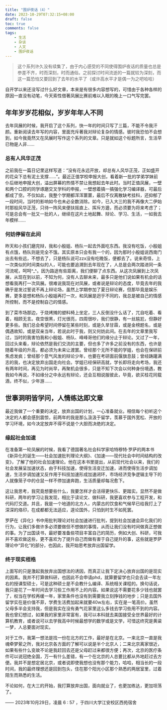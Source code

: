 ```yaml
---
title: "围炉夜话（4）"
date: 2023-10-29T07:32:15+08:00
draft: false
toc: true
comments: false
tags:
    - 生活
    - 杂谈
    - 人文
    - 围炉夜话
---
```



<!--more-->

> 这个系列许久没有续集了，由于内心感受的不同使得围炉夜话的质量也总是参差不齐，时而深刻，时而通俗。之前探讨时间流逝的一篇就较为深刻，而这一篇恐怕又要回到了去年的水平了（或许高水平才是偶一为之吧哈哈）

自开学以来还没写过什么好文章，本来是有很多内容想写的，可惜由于各种各样的原因一直没有动笔，今天索性借著凤展比赛前难以入眠的晚上一口气写完罢。

## 年年岁岁花相似，岁岁年年人不同

去年凤展的时候，我开启了这个系列，快一年的时间只写了三篇，不能不令我汗颜。重新阅读去年写的内容，里面充斥著我对辩论复杂的情感。彼时我恐怕不会想到，如今我竟然又在凤展时写作这个系列的文章。只是就如这个标题所言，生活早已物是人非……

### 总有人风华正茂

之前我在一篇日记里这样写道：“没有花永远开放，却总有人风华正茂，正如盛开的花朵下总有泥土支撑……”。最近正值学校申报大创，看着新一批的学弟学妹前仆后继地申报大创，溢出屏幕的热情不禁让我想起去年此时。当时正值凤展，一壁和两个口腔的同学琢磨交叉学科的申报，一壁想着搞一搞强化学习编译器，可最后都成了空。不仅如此，我整个学期都浑浑噩噩，最后不仅离散缺考挂科，还抑郁了一段时间，当时的影响如今也未必全数消除。如今，已入大三的我不再像大二伊始时那般风华正茂，只待一阵风来便扶摇直上、挥斥方遒，而必须要为将来考虑了；可是总会有一批又一批的人，继续在这片土地起舞、辩论、学习、生活，一如我去年模样……

### 何妨停留在此间

昨天和小孩们磨完辩，我和小殷姐、杨队一起去外面吃东西。我没有吃饭，小殷姐有点饿，杨队则是完全不饿。其实原本只会有我一个的，因为那时小殷姐说西南门出去有些远，不想去了，只是杨队说可zzx没有吃晚饭，便都去了。说来奇怪，上一次类似的时间类似的人，可能也要追溯到去年现在了，人总是会两次踏进同一条河流呢，呵呵^_^。因为路途有些距离，我们便聊了点东西。从这次凤展到上次凤展，从现在到以前，不知为何，没有人去聊未来，最多只是他们说如果有机会的话想看我再打一次凤展。很难说我现在对凤展，或者说是辩论的态度，毕竟去年的我确乎是发过誓说不再上辩论场，虽然上学期参加了夏日辩论赛，但那毕竟是娱乐赛，更多是想和杨队小殷姐再打一次，和凤展是迥乎不同的，我总是被自己的情感所控制，而不是控制自己的情感。

到了菜市场那边，于烧烤摊的塑料椅上坐定，三人反倒没什么话了，兀自吃着、看着，相顾无言。夜空很黑，灯光很亮，四周很吵，我们很静，有一丝尴尬，但静好更多些。我们总会希望时间停留在某些时刻，或是久旱甘霖，或是金榜题名，或是偶遇故知，或是双亲当年，若说此时于我，则又何妨此间。在去年的文章里我写过，当时的我害怕我和小殷姐、杨队、峰峰哥他们的缘分止于辩论。又过了一年，回过头来看，辩论依然是我们交流的主要，但也多了许多之前没有的东西，也许是随着年级的升高，都必须为未来让渡罢。曾经那个无所不能的学姐，也会在保研前焦虑发疯；曾经那个意气风发的辩论少年，也要在考研面前偃旗息鼓；曾经踌躇满志的我，也决定放弃出国走向社会。学姐已经保研高就，学长即将走向考场，我还有两年时间，再见为时尚早，再聚机会很多，只是不知下次会以何种身份境遇，教我如今再说，不如缘分之中永远有辩论，还会互相说服彼此，毕竟，欲买桂花同载酒，终不似，少年游……

## 世事洞明皆学问，人情练达即文章

最近我做了一个重要的决定，放弃出国的计划，一心准备就业。相信每个初听这个决定的人都会感到震惊，前两年的我是那么汲汲于留学，羡慕于国外宽松、开放的学习环境，如今决定放弃不得不说是个大胆而决绝的决定。

### 缘起社会加速

在准备第一轮凤展的时候，我看了德国著名社会科学家哈特穆特·罗萨的两本书《新异化的诞生——社会加速批判理论大纲》、《加速——现代社会中时间结构的改变》，了解了他的社会加速理论。他在这本书里提出，从前现代社会以来，我们的社会发展呈加速状态，由于科技加速，使得生活变迁加速，进而使得生活步调加速，生活步调加速又反作用于科技加速形成加速闭环，市场经济竞争逻辑主导下的人就像笼子中的仓鼠一样不停加速奔跑，生活质量却每况愈下。

这让我思考，我究竟想要些什么，我要怎样才会活得更快乐、更踏实。显然不是做科研，两年的学习让我发现，相比于读论文、做科研，我更喜欢参与工程开发，和代码打交道。并且，我是一个地道的北方人，内蒙古的饮食和气候早已给我打上了深深的烙印，在成都都无法适应，遑论国外，只怕到时生不如死罢。

罗萨在《异化》书中用批判理论对社会加速进行批判，提到社会加速会异化我们的行为，让我们多做许多必须要做但不想做的事情，从而让我们没有时间做真正想做的事。为了出国读书，最好要准备些项目丰富自己的简历，例如大创、科研，可我并不喜欢做这些，更不喜欢为了提升自己而做有害于自己提升的事，这些就是罗萨理论中“异化”的部分，也因此，我开始思考放弃出国留学。

### 终于现实桎梏

上面写的只是激起我放弃出国想法的诱因，而真正让我下定决心放弃出国的是现实的因素。我并不打算做科研，也因此不会申请phd，就算要留学也只会去读一年左右的授课型硕士，可是这种硕士是不会教什么编译、系统相关课程的。换句话说，我只是花了一年时间去学习些工作用不上的内容。如果说这不需要花多少钱也就罢了，权当在学校再缓一年，家里条件也没有到需要我立刻挣钱的地步；只是去国外留学实在是价值不菲，学费生活费加起来就要40w左右，实在是一笔高价。虽然父母多半会支持我，但是我实在没有勇气花家里这么多钱去学习些用不到的内容。我也曾幻想过，如果我的家里非常富有，我可以本科就去美国接受全世界最好的计算机教育，或者说可以去学我高中时候最想学的数学或是文学，可惜这终究是黄粱一梦，人总要面对现实。

对于工作，我第一想法是找一份在北方的工作，最好是在北京。一来北京一直是我魂牵梦萦之所，我对北京各方面的了解可以说是半个北京人；二来北京离家很近，如果有些什么变故不论是我赶回去还是父母赶过来都很方便；再次，北京的医疗条件可以说冠绝全国，万一有什么差错，有一个在北京的人总要比都从外地赶过去方便。我并不是想定居北京，或者说即使我想也没有那个能力，哈哈，相当长的一段时间，我的最终理想还是回到包头，住在那个阳光小区那个熟悉的两居室里，过着陌生而熟悉的生活。

不论如何，在大三的开始，我打算放弃出国，面向就业了，也更加练达，更加坦荡了。

—— 2023年10月29日，凌晨 6 : 57 ，于四川大学江安校区西苑宿舍
